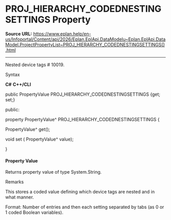 # PROJ_HIERARCHY_CODEDNESTINGSETTINGS Property

**Source URL:** https://www.eplan.help/en-us/Infoportal/Content/api/2026/Eplan.EplApi.DataModelu~Eplan.EplApi.DataModel.ProjectPropertyList~PROJ_HIERARCHY_CODEDNESTINGSETTINGS().html

---

Nested device tags # 10019.

Syntax

**C#**
**C++/CLI**


public PropertyValue PROJ_HIERARCHY_CODEDNESTINGSETTINGS {get; set;}

public:

property PropertyValue^ PROJ_HIERARCHY_CODEDNESTINGSETTINGS {

   PropertyValue^ get();

   void set (    PropertyValue^ value);

}


#### Property Value

Returns property value of type System.String.

Remarks

This stores a coded value defining which device tags are nested and in what manner.

Format: Number of entries and then each setting separated by tabs (as 0 or 1 coded Boolean variables).
